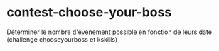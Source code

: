 contest-choose-your-boss
========================

Déterminer le nombre d'événement possible en fonction de leurs date (challenge chooseyourboss et kskills)

